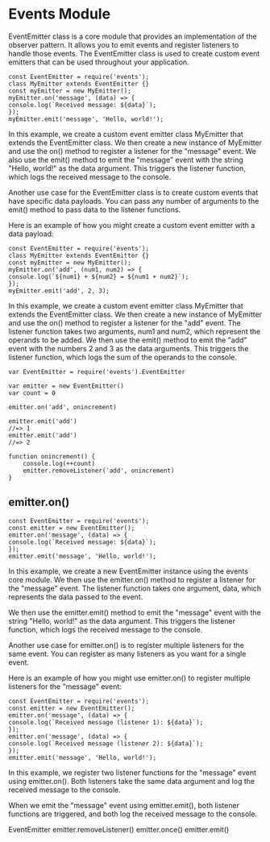 # Events Module

EventEmitter class is a core module that provides an implementation of the observer pattern. It allows you to emit events and register listeners to handle those events. The EventEmitter class is used to create custom event emitters that can be used throughout your application.

    const EventEmitter = require('events');
    class MyEmitter extends EventEmitter {}
    const myEmitter = new MyEmitter();
    myEmitter.on('message', (data) => {
    console.log(`Received message: ${data}`);
    });
    myEmitter.emit('message', 'Hello, world!');

In this example, we create a custom event emitter class MyEmitter that extends the EventEmitter class. We then create a new instance of MyEmitter and use the on() method to register a listener for the "message" event. We also use the emit() method to emit the "message" event with the string "Hello, world!" as the data argument. This triggers the listener function, which logs the received message to the console.

Another use case for the EventEmitter class is to create custom events that have specific data payloads. You can pass any number of arguments to the emit() method to pass data to the listener functions.

Here is an example of how you might create a custom event emitter with a data payload:

    const EventEmitter = require('events');
    class MyEmitter extends EventEmitter {}
    const myEmitter = new MyEmitter();
    myEmitter.on('add', (num1, num2) => {
    console.log(`${num1} + ${num2} = ${num1 + num2}`);
    });
    myEmitter.emit('add', 2, 3);

In this example, we create a custom event emitter class MyEmitter that extends the EventEmitter class. We then create a new instance of MyEmitter and use the on() method to register a listener for the "add" event. The listener function takes two arguments, num1 and num2, which represent the operands to be added. We then use the emit() method to emit the "add" event with the numbers 2 and 3 as the data arguments. This triggers the listener function, which logs the sum of the operands to the console.

    var EventEmitter = require('events').EventEmitter

    var emitter = new EventEmitter()
    var count = 0

    emitter.on('add', onincrement)

    emitter.emit('add')
    //=> 1
    emitter.emit('add')
    //=> 2

    function onincrement() {
        console.log(++count)
        emitter.removeListener('add', onincrement)
    }

## emitter.on()

    const EventEmitter = require('events');
    const emitter = new EventEmitter();
    emitter.on('message', (data) => {
    console.log(`Received message: ${data}`);
    });
    emitter.emit('message', 'Hello, world!');

In this example, we create a new EventEmitter instance using the events core module. We then use the emitter.on() method to register a listener for the "message" event. The listener function takes one argument, data, which represents the data passed to the event.

We then use the emitter.emit() method to emit the "message" event with the string "Hello, world!" as the data argument. This triggers the listener function, which logs the received message to the console.

Another use case for emitter.on() is to register multiple listeners for the same event. You can register as many listeners as you want for a single event.

Here is an example of how you might use emitter.on() to register multiple listeners for the "message" event:

    const EventEmitter = require('events');
    const emitter = new EventEmitter();
    emitter.on('message', (data) => {
    console.log(`Received message (listener 1): ${data}`);
    });
    emitter.on('message', (data) => {
    console.log(`Received message (listener 2): ${data}`);
    });
    emitter.emit('message', 'Hello, world!');

In this example, we register two listener functions for the "message" event using emitter.on(). Both listeners take the same data argument and log the received message to the console.

When we emit the "message" event using emitter.emit(), both listener functions are triggered, and both log the received message to the console.

EventEmitter
emitter.removeListener()
emitter.once()
emitter.emit()
